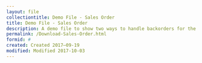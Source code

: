 ```yaml
---
layout: file
collectiontitle: Demo File - Sales Order
title: Demo File - Sales Order
description: A demo file to show two ways to handle backorders for the sales order module.
permalink: /Download-Sales-Order.html
formid: #
created: Created 2017–09-19
modified: Modified 2017-10-03
---
```


<script async id="_ck_401796" src="https://forms.convertkit.com/401796?v=7"></script>
